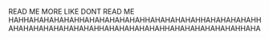 READ ME MORE LIKE DONT READ ME HAHHAHAHAHAHAHHAHAHAHAHAHAHHAHAHAHAHAHHAHAHAHAHAHHAHAHAHAHAHAHAHAHAHHAHAHAHAHAHAHHAHAHAHAHAHAHAHHAHA
